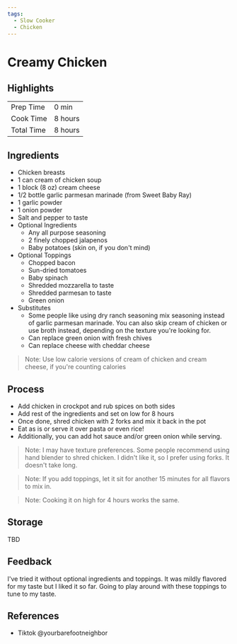 ```yaml
---
tags:
  - Slow Cooker
  - Chicken
---
```


# Creamy Chicken

## Highlights

| | |
|----|-----|
| Prep Time             | 0 min     |
| Cook Time             | 8 hours   |
| Total Time            | 8 hours   |

## Ingredients

* Chicken breasts
* 1 can cream of chicken soup
* 1 block (8 oz) cream cheese
* 1/2 bottle garlic parmesan marinade (from Sweet Baby Ray)
* 1 garlic powder
* 1 onion powder
* Salt and pepper to taste
* Optional Ingredients
    * Any all purpose seasoning
    * 2 finely chopped jalapenos
    * Baby potatoes (skin on, if you don't mind)
* Optional Toppings
    * Chopped bacon
    * Sun-dried tomatoes
    * Baby spinach
    * Shredded mozzarella to taste
    * Shredded parmesan to taste
    * Green onion
* Substitutes
    * Some people like using dry ranch seasoning mix seasoning instead of garlic parmesan marinade. You can also skip cream of chicken or use broth instead, depending on the texture you're looking for.
    * Can replace green onion with fresh chives
    * Can replace cheese with cheddar cheese

> Note: Use low calorie versions of cream of chicken and cream cheese, if you're counting calories

## Process

* Add chicken in crockpot and rub spices on both sides
* Add rest of the ingredients and set on low for 8 hours
* Once done, shred chicken with 2 forks and mix it back in the pot
* Eat as is or serve it over pasta or even rice!
* Additionally, you can add hot sauce and/or green onion while serving.

> Note: I may have texture preferences. Some people recommend using hand blender to shred chicken. I didn't like it, so I prefer using forks. It doesn't take long.

> Note: If you add toppings, let it sit for another 15 minutes for all flavors to mix in.

> Note: Cooking it on high for 4 hours works the same.

## Storage

TBD

## Feedback

I've tried it without optional ingredients and toppings. It was mildly flavored for my taste but I liked it so far. Going to play around with these toppings to tune to my taste.

## References

* Tiktok @yourbarefootneighbor